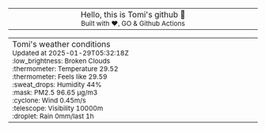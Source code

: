 
<div align="center">
<table>
<tbody>
<td align="center">
<img width="2000" height="0"><br>
Hello, this is Tomi's github 👋<br>
<sup>Built with ❤️, GO & Github Actions</sup><br>
<img width="2000" height="0">
</td>
</tbody>
</table>
</div>
<table>
<tbody>
<td align="left">
<img width="2000" height="0"><br>
Tomi's weather conditions<br>
<sup>Updated at 2025-01-29T05:32:18Z</sup><br>
<sup>:low_brightness: Broken Clouds</sup><br>
<sup>:thermometer: Temperature 29.52 </sup><br>
<sup>:thermometer: Feels like 29.59</sup><br>
<sup>:sweat_drops: Humidity 44%</sup><br>
<sup>:mask: PM2.5 96.65 μg/m3</sup><br>
<sup>:cyclone: Wind 0.45m/s </sup><br>
<sup>:telescope: Visibility 10000m </sup><br>
<sup>:droplet: Rain 0mm/last 1h </sup><br>
<img width="2000" height="0">
</td>
<td align="left">
<img width="2000" height="0"><br>
<br>
<img width="2000" height="0">
</td>
</tbody>
</table>
</div>
    
